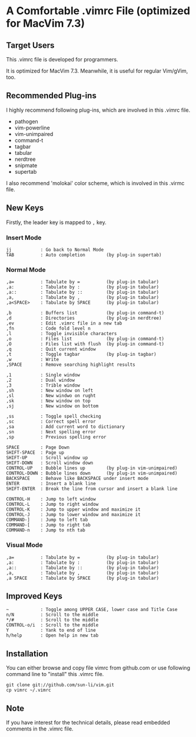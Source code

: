 # A Comfortable .vimrc File (optimized for MacVim 7.3)

## Target Users

This .vimrc file is developed for programmers.

It is optimized for MacVim 7.3.  Meanwhile, it is useful for regular Vim/gVim, too.

## Recommended Plug-ins

I highly recommend following plug-ins, which are involved in this .vimrc file.

* pathogen
* vim-powerline
* vim-unimpaired
* command-t
* tagbar
* tabular
* nerdtree
* snipmate
* supertab

I also recommend 'molokai' color scheme, which is involved in this .virmc file.

## New Keys

Firstly, the leader key is mapped to `,` key.

### Insert Mode

    jj           : Go back to Normal Mode
    TAB          : Auto completion        (by plug-in supertab)

### Normal Mode

    ,a=          : Tabulate by =          (by plug-in tabular)
    ,a:          : Tabulate by :          (by plug-in tabular)
    ,a::         : Tabulate by ::         (by plug-in tabular)
    ,a,          : Tabulate by ,          (by plug-in tabular)
    ,a<SPACE>    : Tabulate by SPACE      (by plug-in tabular)

    ,b           : Buffers list           (by plug-in command-t)
    ,d           : Directories            (by plug-in nerdtree)
    ,ev          : Edit .vimrc file in a new tab
    ,fn          : Code fold level n
    ,l           : Toggle invisible characters
    ,o           : Files list             (by plug-in command-t)
    ,O           : Files list with flush  (by plug-in command-t)
    ,q           : Quit current window
    ,t           : Toggle tagbar          (by plug-in tagbar)
    ,w           : Write
    ,SPACE       : Remove searching highlight results

    ,1           : Single window
    ,2           : Dual window
    ,3           : Trible window
    ,sh          : New window on left
    ,sl          : New windwo on rught
    ,sk          : New window on top
    ,sj          : New window on bottom

    ,ss          : Toggle spell checking
    ,sc          : Correct spell error
    ,sa          : Add current word to dictionary
    ,sn          : Next spelling error
    ,sp          : Previous spelling error

    SPACE        : Page Down
    SHIFT-SPACE  : Page up
    SHIFT-UP     : Scroll window up
    SHIFT-DOWN   : Scroll window down
    CONTROL-UP   : Bubble lines up        (by plug-in vim-unimpaired)
    CONTROL-DOWN : Bubble lines down      (by plug-in vim-unimpaired)
    BACKSPACE    : Behave like BACKSPACE under insert mode
    ENTER        : Insert a blank line
    SHIFT-ENTER  : Break the line from cursor and insert a blank line

    CONTROL-H    : Jump to left window
    CONTROL-L    : Jump to right window
    CONTROL-K    : Jump to upper window and maximize it
    CONTROL-J    : Jump to lower window and maximize it
    COMMAND-]    : Jump to left tab
    COMMAND-[    : Jump to right tab
    COMMAND-n    : Jump to nth tab

### Visual Mode

    ,a=          : Tabulate by =          (by plug-in tabular)
    ,a:          : Tabulate by :          (by plug-in tabular)
    ,a::         : Tabulate by ::         (by plug-in tabular)
    ,a,          : Tabulate by ,          (by plug-in tabular)
    ,a SPACE     : Tabulate by SPACE      (by plug-in tabular)

## Improved Keys

    ~            : Toggle among UPPER CASE, lower case and Title Case
    n/N          : Scroll to the middle
    */#          : Scroll to the middle
    CONTROL-o/i  : Scroll to the middle
    Y            : Yank to end of line
    h/help       : Open help in new tab

## Installation

You can either browse and copy file vimrc from github.com or use following command line to "install" this .vimrc file.

    git clone git://github.com/sun-li/vim.git
    cp vimrc ~/.vimrc

## Note

If you have interest for the technical details, please read embedded comments in the .vimrc file.

